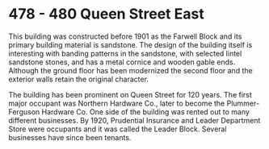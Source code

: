 # 478 - 480 Queen Street East

This building was constructed before 1901 as the Farwell Block and its primary building material is sandstone. The design of the building itself is interesting with banding patterns in the sandstone, with selected lintel sandstone stones, and has a metal cornice and wooden gable ends. Although the ground floor has been modernized the second floor and the exterior walls retain the original character.

The building has been prominent on Queen Street for 120 years. The first major occupant was Northern Hardware Co., later to become the Plummer-Ferguson Hardware Co. One side of the building was rented out to many different businesses. By 1920, Prudential Insurance and Leader Department Store were occupants and it was called the Leader Block. Several businesses have since been tenants.
